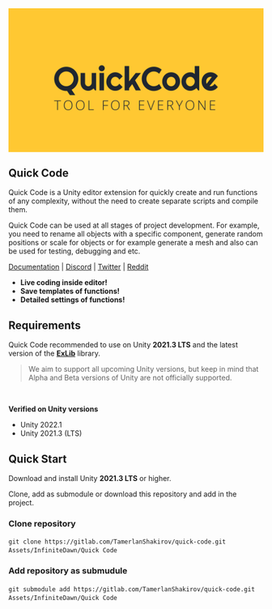 <div align="center">
<a href="https://assetstore.unity.com/publishers/26774"><img src="/Core/Editor/EditorResources/Images/Logotype/QuickCode_FullHD.png" alt="QuickCode Logotype" width="700" align="center"></a>
</div>


## Quick Code

Quick Code is a Unity editor extension for quickly create and run functions of any complexity, without the need to create separate scripts and compile them.

Quick Code can be used at all stages of project development. For example, you need to rename all objects with a specific component, generate random positions or scale for objects or for example generate a mesh and also can be used for testing, debugging and etc.


[Documentation](https://renownedgames.gitbook.io/quickcode/) | [Discord](https://discord.gg/RBwRGWReG2) | [Twitter](https://twitter.com/InfiniteDawnTS) | [Reddit](https://www.reddit.com/r/InfiniteDawn/)


* **Live coding inside editor!**
* **Save templates of functions!**
* **Detailed settings of functions!**

## Requirements

Quick Code recommended to use on Unity **2021.3 LTS** and the latest version of the **[ExLib](https://gitlab.com/TamerlanShakirov/ExLib)** library.

> We aim to support all upcoming Unity versions, but keep in mind that Alpha and Beta versions of Unity are not officially supported.

<br>

**Verified on Unity versions**
* Unity 2022.1
* Unity 2021.3 (LTS)



## Quick Start

Download and install Unity **2021.3 LTS** or higher.

Clone, add as submodule or download this repository and add in the project.

### Clone repository

`git clone https://gitlab.com/TamerlanShakirov/quick-code.git Assets/InfiniteDawn/Quick Code`

### Add repository as submudule

`git submodule add https://gitlab.com/TamerlanShakirov/quick-code.git Assets/InfiniteDawn/Quick Code`

